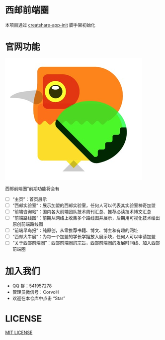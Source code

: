 # 西邮前端圈

本项目通过 [creatshare-app-init](https://github.com/creatshare-demos/creatshare-app-init) 脚手架初始化

# 官网功能

![](./src/images/earlyBirds.jpg)

西邮前端圈”前期功能将会有

- [ ] “主页”：首页展示
- [ ] “西邮实验室”：展示加盟的西邮实验室，任何人可以代表其实验室神奇加盟
- [ ] “前端咨询站”：国内各大前端团队技术周刊汇总、推荐必读技术博文汇总
- [ ] ”前端路线图“：前期从网络上收集多个路线图并展示，后期用可视化技术绘出原创前端路线图
- [ ] “前端早鸟报”：纯原创，从零推荐书籍、博文、博主和有趣的网址
- [ ] “西邮大牛展”：为每一个加盟的学长学姐放入展示块，任何人可以申请加盟
- [ ] “关于西邮前端圈”：西邮前端圈的宗旨，西邮前端圈的发展时间线、加入西邮前端圈

# 加入我们

* QQ 群：541957278
* 管理员微信号：CorvoH
* 欢迎在本仓库中点击 “Star”

# LICENSE

[MIT LICENSE](./LICENSE)